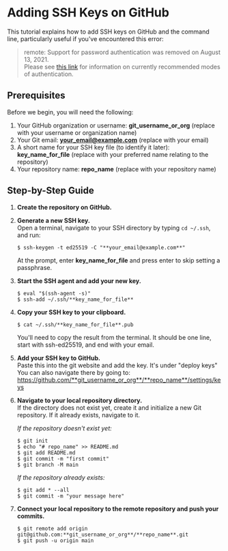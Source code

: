 # Adding SSH Keys on GitHub

This tutorial explains how to add SSH keys on GitHub and the command line, particularly useful if you've encountered this error:

> remote: Support for password authentication was removed on August 13, 2021.  
> Please see [this link](https://docs.github.com/en/get-started/getting-started-with-git/about-remote-repositories#cloning-with-https-urls) for information on currently recommended modes of authentication.

## Prerequisites
Before we begin, you will need the following:

1. Your GitHub organization or username: **git_username_or_org** (replace with your username or organization name)
2. Your Git email: **your_email@example.com** (replace with your email)
3. A short name for your SSH key file (to identify it later): **key_name_for_file** (replace with your preferred name relating to the repository)
4. Your repository name: **repo_name** (replace with your repository name)

## Step-by-Step Guide

1. **Create the repository on GitHub.**

2. **Generate a new SSH key.**  
   Open a terminal, navigate to your SSH directory by typing `cd ~/.ssh`, and run:  
   ```
   $ ssh-keygen -t ed25519 -C "**your_email@example.com**"
   ```
   At the prompt, enter **key_name_for_file** and press enter to skip setting a passphrase.

3. **Start the SSH agent and add your new key.**
   ```
   $ eval "$(ssh-agent -s)"
   $ ssh-add ~/.ssh/**key_name_for_file**
   ```

4. **Copy your SSH key to your clipboard.**  
   ```
   $ cat ~/.ssh/**key_name_for_file**.pub
   ```
   You'll need to copy the result from the terminal. It should be one line, start with ssh-ed25519, and end with your email.
   
5. **Add your SSH key to GitHub.**  
   Paste this into the git website and add the key. It's under "deploy keys"
   You can also navigate there by going to:
   https://github.com/**git_username_or_org**/**repo_name**/settings/keys

6. **Navigate to your local repository directory.**  
   If the directory does not exist yet, create it and initialize a new Git repository. If it already exists, navigate to it.

   *If the repository doesn't exist yet:*
   ```
   $ git init
   $ echo "# repo_name" >> README.md
   $ git add README.md
   $ git commit -m "first commit"
   $ git branch -M main
   ```

   *If the repository already exists:*
   ```
   $ git add * --all
   $ git commit -m "your message here"
   ```

7. **Connect your local repository to the remote repository and push your commits.**
   ```
   $ git remote add origin git@github.com:**git_username_or_org**/**repo_name**.git
   $ git push -u origin main
   ```
